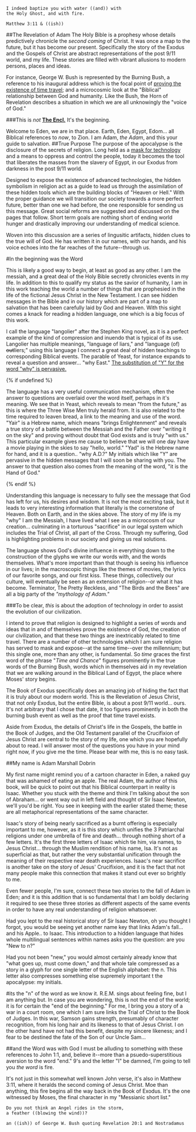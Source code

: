 ```
I indeed baptize you with water ((and)) with 
the Holy Ghost, and with fire.

Matthew 3:11 & ((ish))

```

##The Revelation of Adam
The Holy Bible is a prophesy whose details predictively chronicle the *second coming* of Christ.  It was once a map to the future, but it has become our present.  Specifically the story of the Exodus and the Gospels of Christ are abstract representations of the post 9/11 world, and my life.  These stories are filled with vibrant allusions to modern persons, places and ideas. 

For instance, George W. Bush is represented by the Burning Bush, a reference to his inaugural address which is the focal point of [proving the existence of time travel](behold,_the_burning_bush.html); and a microcosmic look at the "Biblical" relationship between God and humanity.  Like the Bush, the Horn of Revelation describes a situation in which we are all unknowingly the "voice of God."

###This is *not* **[The Encl.](./the_encl.html)**  It's the beginning.

Welcome to Eden, we are in that place.  Earth, Eden, Egypt, Edom... all Biblical references to *now*, to Zion.  I am Adam, *the Adam*, and this your guide to salvation.
##True Purpose
The purpose of the apocalypse is the disclosure of the secrets of religion.  Long held as a [mask for technology](the_encl.html) and a means to oppress and control the people, today it becomes the tool that liberates the masses from the slavery of Egypt, in our Exodus from darkness in the post 9/11 world.

Designed to expose the existence of advanced technologies, the hidden symbolism in religion act as a guide to lead us through the assimilation of these hidden tools which are the building blocks of "Heaven or Hell."  With the proper guidance we will transition our society towards a more perfect future, better than one we had before, the one responsible for sending us this message.  Great social reforms are suggested and discussed on the pages that follow.  Short term goals are nothing short of ending world hunger and drastically improving our understanding of medical science.

Woven into this discussion are a series of lingusitic artifacts, hidden clues to the true will of God.  He has written it in our names, with our hands, and his voice echoes into the far reaches of the future--through us.

#In the beginning was the Word

This is likely a good way to begin, at least as good as any other.  I am the messiah, and a great deal of the Holy Bible secretly chronicles events in my life.  In addition to this to qualify my status as the savior of humanity, I am in this work teaching the world a number of things that are prophesied in the life of the fictional Jesus Christ in the New Testament.  I can see hidden messages in the Bible and in our history which are part of a map to salvation that has been carefully laid by God and Heaven.  With this sight comes a knack for reading a hidden language, one which is a big focus of this work.  

I call the language "langolier" after the Stephen King novel, as it is a perfect example of the kind of compression and inuendo that is typical of its use.  Langolier has multiple meanings, "language of liars," and "language (of) ~~out~~liers;" using this language I connect a great deal of hidden teachings to corresponding Biblical events.  The parable of Yeast, for instance expands to reveal a question and answer... "why East."  [The substitution of "Y" for the word "why" is pervasive.](the_letter_why.html)

{% if undefined %}

The language has a very useful communication mechanism, often the answer to questions are overlaid over the word itself, perhaps in it's meaning.  We see that in Yeast, which reveals to mean "from the future," as this is where the Three Wise Men truly herald from.  It is also related to the time required to leaven bread, a link to the meaning and use of the word.  "Yair" is a Hebrew name, which means "brings Enlightenment" and reveals a true story of a battle between the Messiah and the Father over "writing it on the sky" and proving without doubt that God exists and is truly "with us."  This particular example gives me cause to believe that we will one day have a movie playing in the skies to say "hello, world."  "Yad" is the Hebrew name for hand, and it is a question.. "why A.D.?"  My initials which like "Y" are pervasive in the hidden messages that I will soon be sharing with you.  The answer to that question also comes from the meaning of the word, "it is the Hand of God."

{% endif %}

Understanding this language is necessary to fully see the message that God has left for us, his desires and wisdom.  It is not the most exciting task, but it leads to very interesting information that literally is the cornerstone of Heaven.  Both on Earth, and in the skies above.  The story of my life is my "why" I am the Messiah, I have lived what I see as a microcosm of our creation... culminating in a torturous "sacrifice" in our legal system which includes the Trial of Christ, all part of the Cross.  Through my suffering, God is highlighting problems in our society and giving us real solutions.  


The language shows God's divine influence in everything down to the construction of the glyphs we write our words with, and the words themselves.  What's more important than that though is seeing his influence in our lives; in the macroscopic things like the themes of movies, the lyrics of our favorite songs, and our first kiss.  These things, collectively our culture, will eventually be seen as an extension of religion--or what it has become.  Terminator, The Pretty Reckless, and "The Birds and the Bees" are all a big party of the *"mythology of Adam."*

###To be clear, *this* is about the adoption of technology in order to assist the evolution of our civilization.


I intend to prove that religion is designed to highlight a series of words and ideas that in and of themselves prove the existence of God, the creation of our civilization, and that these two things are inextricably related to time travel.  There are a number of other technologies which I am sure religion has served to mask and expose--at the same time--over the millennium; but this single one, more than any other, is fundamental.  So *time* graces the first word of the phrase "*Time and Chance*" figures prominently in the true words of the Burning Bush, words which in themselves aid in my revelation that we are walking around in the Biblical Land of Egypt, the place where Moses' story begins.

The Book of Exodus specifically does an amazing job of hiding the fact that it is truly about our modern world.  This is the Revelation of Jesus Christ, that not only Exodus, but the entire Bible, is about a post 9/11 world... ours.  It's not arbitrary that I chose that date, it too figures prominently in both the burning bush event as well as the proof that time travel exists.

Aside from Exodus, the details of Christ's life in the Gospels, the battle in the Book of Judges, and the Old Testament parallel of the Crucifixion of Jesus Christ are central to the story of my life, one which you are hopefully about to read.  I will answer most of the questions you have in your mind right now, if you give me the time.  Please bear with me, this is no easy task.

##My name is Adam Marshall Dobrin

My first name might remind you of a cartoon character in Eden, a naked guy that was ashamed of eating an apple.  The real Adam, the author of this book, will be quick to point out that his Biblical counterpart in reality is Isaac.  Whether you stuck with the theme and think I'm talking about the son of Abraham... or went way out in left field and thought of Sir Isaac Newton, we'll you'd be right.  You see in keeping with the earlier stated theme; these are all metaphorical representations of the same character.  

Isaac's story of being nearly sacrificed as a burnt offering is especially important to me, however, as it is this story which unifies the 3 Patriarchal religions under one umbrella of fire and death... through nothing short of a few letters.  It's the first three letters of Isaac which tie him, via names, to Jesus Christ... through the Muslim rendition of his name, Isa.  It's not as superficial as that, but rather the very substantial unification through the meaning of their respective near death experiences.  Isaac's near sacrifice is another take on the story of Jesus' Crucifixion, and it is the fact that not many people make this connection that makes it stand out ever so brightly to me.

Even fewer people, I'm sure, connect these two stories to the fall of Adam in Eden; and it is this addition that is so fundamental that I am boldly declaring it required to see these three stories as different aspects of the same events in order to have any real understanding of religion whatsoever.

Had you lept to the real historical story of Sir Isaac Newton, oh you thought I forgot, you would be seeing yet another name key that links Adam's fall... and his Apple.. to Isaac.  This introduction to  a hidden language that hides whole multilingual sentences within names asks you the question: are you "New to n?"

Had you not been "new," you would almost certainly already know that "what goes up, must come down," and that whole tale compressed as a story in a glyph for one single letter of the English alphabet: the n.  This letter also compresses something else supremely important t the apocalypse: my initials.

#its the "n" of the word as we know it.
R.E.M. sings about feeling fine, but I am anything but.  In case you are wondering, this is not the end of the world; it is for certain the "end of the beginning."  For me, I bring you a story of a war in a court room, one which I am sure links the Trial of Christ to the Book of Judges.  In this war, Samson gains strength, presumably of character recognition, from his long hair and its likeness to that of Jesus Christ.  I on the other hand have not had this benefit, despite my sincere likeness; and I fear to be destined the fate of the Son of our Uncle Sam... 

##and the Word was with God
I must be alluding to something with these references to John 1:1, and, believe it--more than a psuedo-superstitious aversion to the word "end." 9's and the letter "I" be damned, I'm going to tell you *the word* is fire.

It's not just in this somewhat well known John verse, it's also in Matthew 3:11, where it heralds the second coming of Jesus Christ.  Moe than anything, this fire begins all the way back in the Book of Exodus.  It's the one witnessed by Moses, the final character in my "Messianic short list."

```
Do you not think an Angel rides in the storm,
a feather ((blowing the wind))?

an ((ish)) of George W. Bush quoting Revelation 20:1 and Nostradamus

```

